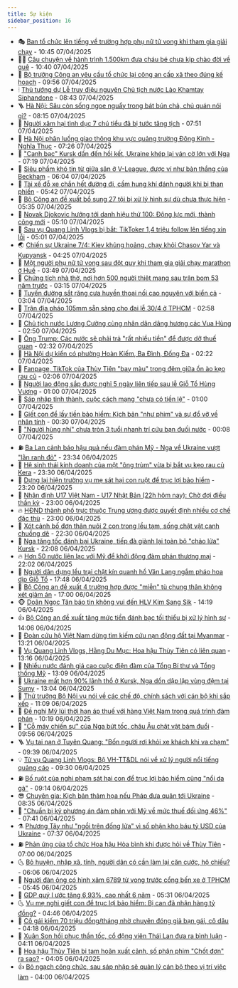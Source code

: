 ```yaml
---
title: Sự kiện
sidebar_position: 16
---
```


<!-- dantri-su-kien:START -->
- 🎭 [Ban tổ chức lên tiếng về trường hợp phụ nữ tử vong khi tham gia giải chạy](https://dantri.com.vn/suc-khoe/ban-to-chuc-len-tieng-ve-truong-hop-phu-nu-tu-vong-khi-tham-gia-giai-chay-20250407155451565.htm) - 10:45 07/04/2025
- 👨‍🏫 [Câu chuyện về hành trình 1.500km đưa cháu bé chưa kịp chào đời về quê](https://dantri.com.vn/doi-song/cau-chuyen-ve-hanh-trinh-1500km-dua-chau-be-chua-kip-chao-doi-ve-que-20250407164918587.htm) - 10:40 07/04/2025
- 🌮 [Bộ trưởng Công an yêu cầu tổ chức lại công an cấp xã theo đúng kế hoạch](https://dantri.com.vn/xa-hoi/bo-truong-cong-an-yeu-cau-to-chuc-lai-cong-an-cap-xa-theo-dung-ke-hoach-20250407163104953.htm) - 09:56 07/04/2025
- 🕯 [Thủ tướng dự Lễ truy điệu nguyên Chủ tịch nước Lào Khamtay Siphandone](https://dantri.com.vn/xa-hoi/thu-tuong-du-le-truy-dieu-nguyen-chu-tich-nuoc-lao-khamtay-siphandone-20250407153810519.htm) - 08:43 07/04/2025
- 🪜 [Hà Nội: Sâu còn sống ngoe nguẩy trong bát bún chả, chủ quán nói gì?](https://dantri.com.vn/du-lich/ha-noi-sau-con-song-ngoe-nguay-trong-bat-bun-cha-chu-quan-noi-gi-20250407150425400.htm) - 08:15 07/04/2025
- 🐘 [Người xâm hại tình dục 7 chú tiểu đã bị tước tăng tịch](https://dantri.com.vn/xa-hoi/nguoi-xam-hai-tinh-duc-7-chu-tieu-da-bi-tuoc-tang-tich-20250407143604310.htm) - 07:51 07/04/2025
- 🤔 [Hà Nội phân luồng giao thông khu vực quảng trường Đông Kinh - Nghĩa Thục](https://dantri.com.vn/xa-hoi/ha-noi-phan-luong-giao-thong-khu-vuc-quang-truong-dong-kinh-nghia-thuc-20250407141746007.htm) - 07:26 07/04/2025
- 🧠 [&quot;Canh bạc&quot; Kursk dần đến hồi kết, Ukraine khép lại ván cờ lớn với Nga](https://dantri.com.vn/the-gioi/canh-bac-kursk-dan-den-hoi-ket-ukraine-khep-lai-van-co-lon-voi-nga-20250407140832176.htm) - 07:19 07/04/2025
- 📝 [Siêu phẩm khó tin từ giữa sân ở V-League, được ví như bàn thắng của Beckham](https://dantri.com.vn/the-thao/sieu-pham-kho-tin-tu-giua-san-o-v-league-duoc-vi-nhu-ban-thang-cua-beckham-20250407130429851.htm) - 06:04 07/04/2025
- 🦏 [Tài xế đỗ xe chắn hết đường đi, cầm hung khí đánh người khi bị than phiền](https://dantri.com.vn/xa-hoi/tai-xe-do-xe-chan-het-duong-di-cam-hung-khi-danh-nguoi-khi-bi-than-phien-20250407121840369.htm) - 05:42 07/04/2025
- 🥰 [Bộ Công an đề xuất bổ sung 27 tội bị xử lý hình sự dù chưa thực hiện](https://dantri.com.vn/phap-luat/bo-cong-an-de-xuat-bo-sung-27-toi-bi-xu-ly-hinh-su-du-chua-thuc-hien-20250407115938116.htm) - 05:35 07/04/2025
- 🤗 [Novak Djokovic hướng tới danh hiệu thứ 100: Động lực mới, thành công mới](https://dantri.com.vn/the-thao/novak-djokovic-huong-toi-danh-hieu-thu-100-dong-luc-moi-thanh-cong-moi-20250406102007155.htm) - 05:10 07/04/2025
- 🌈 [Sau vụ Quang Linh Vlogs bị bắt: TikToker 1,4 triệu follow lên tiếng xin lỗi](https://dantri.com.vn/doi-song/sau-vu-quang-linh-vlogs-bi-bat-tiktoker-14-trieu-follow-len-tieng-xin-loi-20250406123035991.htm) - 05:01 07/04/2025
- 🌏 [Chiến sự Ukraine 7/4: Kiev khủng hoảng, chạy khỏi Chasov Yar và Kupyansk](https://dantri.com.vn/the-gioi/chien-su-ukraine-74-kiev-khung-hoang-chay-khoi-chasov-yar-va-kupyansk-20250407112411769.htm) - 04:25 07/04/2025
- 💄 [Một người phụ nữ tử vong sau đột quỵ khi tham gia giải chạy marathon ở Huế](https://dantri.com.vn/suc-khoe/mot-nguoi-phu-nu-tu-vong-sau-dot-quy-khi-tham-gia-giai-chay-marathon-o-hue-20250407104618948.htm) - 03:49 07/04/2025
- 👺 [Chứng tích nhà thờ, nơi hơn 500 người thiệt mạng sau trận bom 53 năm trước](https://dantri.com.vn/xa-hoi/chung-tich-nha-tho-noi-hon-500-nguoi-thiet-mang-sau-tran-bom-53-nam-truoc-20250402130535088.htm) - 03:15 07/04/2025
- 👹 [Tuyến đường sắt răng cưa huyền thoại nối cao nguyên với biển cả](https://dantri.com.vn/xa-hoi/tuyen-duong-sat-rang-cua-huyen-thoai-noi-cao-nguyen-voi-bien-ca-20250403110114019.htm) - 03:04 07/04/2025
- 🌊 [Trận địa pháo 105mm sẵn sàng cho đại lễ 30/4 ở TPHCM](https://dantri.com.vn/xa-hoi/tran-dia-phao-105mm-san-sang-cho-dai-le-304-o-tphcm-20250407090739652.htm) - 02:58 07/04/2025
- 🤠 [Chủ tịch nước Lương Cường cùng nhân dân dâng hương các Vua Hùng](https://dantri.com.vn/xa-hoi/chu-tich-nuoc-luong-cuong-cung-nhan-dan-dang-huong-cac-vua-hung-20250407091238156.htm) - 02:50 07/04/2025
- 🎊 [Ông Trump: Các nước sẽ phải trả &quot;rất nhiều tiền&quot; để được dỡ thuế quan](https://dantri.com.vn/the-gioi/ong-trump-cac-nuoc-se-phai-tra-rat-nhieu-tien-de-duoc-do-thue-quan-20250407090846461.htm) - 02:32 07/04/2025
- 🐘 [Hà Nội dự kiến có phường Hoàn Kiếm, Ba Đình, Đống Đa](https://dantri.com.vn/xa-hoi/ha-noi-du-kien-co-phuong-hoan-kiem-ba-dinh-dong-da-20250406114350177.htm) - 02:22 07/04/2025
- 💂 [Fanpage, TikTok của Thùy Tiên &quot;bay màu&quot; trong đêm giữa ồn ào kẹo rau củ](https://dantri.com.vn/giai-tri/fanpage-tiktok-cua-thuy-tien-bay-mau-trong-dem-giua-on-ao-keo-rau-cu-20250407084335637.htm) - 02:06 07/04/2025
- 👹 [Người lao động sắp được nghỉ 5 ngày liên tiếp sau lễ Giỗ Tổ Hùng Vương](https://dantri.com.vn/lao-dong-viec-lam/nguoi-lao-dong-sap-duoc-nghi-5-ngay-lien-tiep-sau-le-gio-to-hung-vuong-20250406151348637.htm) - 01:00 07/04/2025
- 🦒 [Sáp nhập tỉnh thành, cuộc cách mạng &quot;chưa có tiền lệ&quot;](https://dantri.com.vn/noi-vu/sap-nhap-tinh-thanh-cuoc-cach-mang-chua-co-tien-le-20250405132243534.htm) - 01:00 07/04/2025
- 🗽 [Giết con để lấy tiền bảo hiểm: Kịch bản &quot;như phim&quot; và sự đổ vỡ về nhân tính](https://dantri.com.vn/phap-luat/giet-con-de-lay-tien-bao-hiem-kich-ban-nhu-phim-va-su-do-vo-ve-nhan-tinh-20250406204133775.htm) - 00:30 07/04/2025
- 💄 [&quot;Người hùng nhí&quot; chưa tròn 3 tuổi nhanh trí cứu bạn đuối nước](https://dantri.com.vn/xa-hoi/nguoi-hung-nhi-chua-tron-3-tuoi-nhanh-tri-cuu-ban-duoi-nuoc-20250406223805619.htm) - 00:08 07/04/2025
- ⛽️ [Ba Lan cảnh báo hậu quả nếu đàm phán Mỹ - Nga về Ukraine vượt &quot;lằn ranh đỏ&quot;](https://dantri.com.vn/the-gioi/ba-lan-canh-bao-hau-qua-neu-dam-phan-my-nga-ve-ukraine-vuot-lan-ranh-do-20250407062512475.htm) - 23:34 06/04/2025
- 🥷 [Hệ sinh thái kinh doanh của một &quot;ông trùm&quot; vừa bị bắt vụ kẹo rau củ Kera](https://dantri.com.vn/kinh-doanh/he-sinh-thai-kinh-doanh-cua-mot-ong-trum-vua-bi-bat-vu-keo-rau-cu-kera-20250406183559488.htm) - 23:30 06/04/2025
- 🤖 [Dựng lại hiện trường vụ mẹ sát hại con ruột để trục lợi bảo hiểm](https://dantri.com.vn/phap-luat/dung-lai-hien-truong-vu-me-sat-hai-con-ruot-de-truc-loi-bao-hiem-20250406221348888.htm) - 23:20 06/04/2025
- 🌊 [Nhận định U17 Việt Nam - U17 Nhật Bản &lpar;22h hôm nay&rpar;: Chờ đợi điều thần kỳ](https://dantri.com.vn/the-thao/nhan-dinh-u17-viet-nam-u17-nhat-ban-22h-hom-nay-cho-doi-dieu-than-ky-20250406181915041.htm) - 23:00 06/04/2025
- 🔥 [HĐND thành phố trực thuộc Trung ương được quyết định nhiều cơ chế đặc thù](https://dantri.com.vn/noi-vu/hdnd-thanh-pho-truc-thuoc-trung-uong-duoc-quyet-dinh-nhieu-co-che-dac-thu-20250404004654696.htm) - 23:00 06/04/2025
- 🦏 [Xót cảnh bố đơn thân nuôi 2 con trong lều tạm, sống chật vật cạnh chuồng dê](https://dantri.com.vn/tam-long-nhan-ai/xot-canh-bo-don-than-nuoi-2-con-trong-leu-tam-song-chat-vat-canh-chuong-de-20250401153134912.htm) - 22:30 06/04/2025
- 🐘 [Nga tăng tốc đánh bại Ukraine, tiếp đà giành lại toàn bộ &quot;chảo lửa&quot; Kursk](https://dantri.com.vn/the-gioi/nga-tang-toc-danh-bai-ukraine-tiep-da-gianh-lai-toan-bo-chao-lua-kursk-20250407005509589.htm) - 22:08 06/04/2025
- 🔥 [Hơn 50 nước liên lạc với Mỹ để khởi động đàm phán thương mại](https://dantri.com.vn/the-gioi/hon-50-nuoc-lien-lac-voi-my-de-khoi-dong-dam-phan-thuong-mai-20250406223539296.htm) - 22:02 06/04/2025
- 💼 [Người dân dựng lều trại chật kín quanh hồ Văn Lang ngắm pháo hoa dịp Giỗ Tổ](https://dantri.com.vn/xa-hoi/nguoi-dan-dung-leu-trai-chat-kin-quanh-ho-van-lang-ngam-phao-hoa-dip-gio-to-20250406225746332.htm) - 17:48 06/04/2025
- 🚀 [Bộ Công an đề xuất 4 trường hợp được &quot;miễn&quot; tù chung thân không xét giảm án](https://dantri.com.vn/phap-luat/bo-cong-an-de-xuat-4-truong-hop-duoc-mien-tu-chung-than-khong-xet-giam-an-20250406181353276.htm) - 17:00 06/04/2025
- 🐵 [Doãn Ngọc Tân báo tin không vui đến HLV Kim Sang Sik](https://dantri.com.vn/the-thao/doan-ngoc-tan-bao-tin-khong-vui-den-hlv-kim-sang-sik-20250406211911560.htm) - 14:19 06/04/2025
- 👍 [Bộ Công an đề xuất tăng mức tiền đánh bạc tối thiểu bị xử lý hình sự](https://dantri.com.vn/phap-luat/bo-cong-an-de-xuat-tang-muc-tien-danh-bac-toi-thieu-bi-xu-ly-hinh-su-20250406205857040.htm) - 14:06 06/04/2025
- 🚦 [Đoàn cứu hộ Việt Nam dừng tìm kiếm cứu nạn động đất tại Myanmar](https://dantri.com.vn/xa-hoi/doan-cuu-ho-viet-nam-dung-tim-kiem-cuu-nan-dong-dat-tai-myanmar-20250406201819127.htm) - 13:21 06/04/2025
- 🥸 [Vụ Quang Linh Vlogs, Hằng Du Mục: Hoa hậu Thùy Tiên có liên quan](https://dantri.com.vn/phap-luat/vu-quang-linh-vlogs-hang-du-muc-hoa-hau-thuy-tien-co-lien-quan-20250406201130632.htm) - 13:16 06/04/2025
- 🥷 [Nhiều nước đánh giá cao cuộc điện đàm của Tổng Bí thư và Tổng thống Mỹ](https://dantri.com.vn/xa-hoi/nhieu-nuoc-danh-gia-cao-cuoc-dien-dam-cua-tong-bi-thu-va-tong-thong-my-20250406195329032.htm) - 13:09 06/04/2025
- 🤡 [Ukraine mất hơn 90% lãnh thổ ở Kursk, Nga dồn dập lập vùng đệm tại Sumy](https://dantri.com.vn/the-gioi/ukraine-mat-hon-90-lanh-tho-o-kursk-nga-don-dap-lap-vung-dem-tai-sumy-20250406190324396.htm) - 13:04 06/04/2025
- 🥳 [Thứ trưởng Bộ Nội vụ nói về các chế độ, chính sách với cán bộ khi sắp xếp](https://dantri.com.vn/xa-hoi/thu-truong-bo-noi-vu-noi-ve-cac-che-do-chinh-sach-voi-can-bo-khi-sap-xep-20250406175902752.htm) - 11:09 06/04/2025
- 🤩 [Đề nghị Mỹ lùi thời hạn áp thuế với hàng Việt Nam trong quá trình đàm phán](https://dantri.com.vn/xa-hoi/de-nghi-my-lui-thoi-han-ap-thue-voi-hang-viet-nam-trong-qua-trinh-dam-phan-20250406171402998.htm) - 10:19 06/04/2025
- 🎡 [&quot;Cỗ máy chiến sự&quot; của Nga bứt tốc, châu Âu chật vật bám đuổi](https://dantri.com.vn/the-gioi/co-may-chien-su-cua-nga-but-toc-chau-au-chat-vat-bam-duoi-20250406155158162.htm) - 09:56 06/04/2025
- 🪜 [Vụ tai nạn ở Tuyên Quang: &quot;Bốn người rơi khỏi xe khách khi va chạm&quot;](https://dantri.com.vn/xa-hoi/vu-tai-nan-o-tuyen-quang-bon-nguoi-roi-khoi-xe-khach-khi-va-cham-20250406163123981.htm) - 09:39 06/04/2025
- 💡 [Từ vụ Quang Linh Vlogs: Bộ VH-TT&amp;DL nói về xử lý người nổi tiếng quảng cáo](https://dantri.com.vn/xa-hoi/tu-vu-quang-linh-vlogs-bo-vh-ttdl-noi-ve-xu-ly-nguoi-noi-tieng-quang-cao-20250406143822623.htm) - 09:30 06/04/2025
- ⛽️ [Bố ruột của nghi phạm sát hại con để trục lợi bảo hiểm cũng &quot;nổi da gà&quot;](https://dantri.com.vn/phap-luat/bo-ruot-cua-nghi-pham-sat-hai-con-de-truc-loi-bao-hiem-cung-noi-da-ga-20250406152656933.htm) - 09:14 06/04/2025
- 😎 [Chuyên gia: Kịch bản thảm họa nếu Pháp đưa quân tới Ukraine](https://dantri.com.vn/the-gioi/chuyen-gia-kich-ban-tham-hoa-neu-phap-dua-quan-toi-ukraine-20250406151933198.htm) - 08:35 06/04/2025
- 🗽 [&quot;Chuẩn bị kỹ phương án đàm phán với Mỹ về mức thuế đối ứng 46%&quot;](https://dantri.com.vn/xa-hoi/chuan-bi-ky-phuong-an-dam-phan-voi-my-ve-muc-thue-doi-ung-46-20250406142927469.htm) - 07:41 06/04/2025
- ⚗️ [Phương Tây như &quot;ngồi trên đống lửa&quot; vì số phận kho báu tỷ USD của Ukraine](https://dantri.com.vn/the-gioi/phuong-tay-nhu-ngoi-tren-dong-lua-vi-so-phan-kho-bau-ty-usd-cua-ukraine-20250406142653467.htm) - 07:37 06/04/2025
- ⛽️ [Phản ứng của tổ chức Hoa hậu Hòa bình khi được hỏi về Thùy Tiên](https://dantri.com.vn/giai-tri/phan-ung-cua-to-chuc-hoa-hau-hoa-binh-khi-duoc-hoi-ve-thuy-tien-20250406103238960.htm) - 07:00 06/04/2025
- 🌜 [Bỏ huyện, nhập xã, tỉnh, người dân có cần làm lại căn cước, hộ chiếu?](https://dantri.com.vn/xa-hoi/bo-huyen-nhap-xa-tinh-nguoi-dan-co-can-lam-lai-can-cuoc-ho-chieu-20250406112624066.htm) - 06:06 06/04/2025
- 🦩 [Người đàn ông có hình xăm 6789 tử vong trước cổng bến xe ở TPHCM](https://dantri.com.vn/xa-hoi/nguoi-dan-ong-co-hinh-xam-6789-tu-vong-truoc-cong-ben-xe-o-tphcm-20250406123618497.htm) - 05:45 06/04/2025
- 🦒 [GDP quý I ước tăng 6,93%, cao nhất 6 năm](https://dantri.com.vn/kinh-doanh/gdp-quy-i-uoc-tang-693-cao-nhat-6-nam-20250406112204139.htm) - 05:31 06/04/2025
- 🌜 [Vụ mẹ nghi giết con để trục lợi bảo hiểm: Bị can đã nhận hàng tỷ đồng?](https://dantri.com.vn/phap-luat/vu-me-nghi-giet-con-de-truc-loi-bao-hiem-bi-can-da-nhan-hang-ty-dong-20250406111402956.htm) - 04:46 06/04/2025
- 🐎 [Cô gái kiếm 70 triệu đồng/tháng nhờ chuyên đóng giả bạn gái, cô dâu](https://dantri.com.vn/doi-song/co-gai-kiem-70-trieu-dongthang-nho-chuyen-dong-gia-ban-gai-co-dau-20250403155201745.htm) - 04:18 06/04/2025
- 🌋 [Xuân Son hồi phục thần tốc, cổ động viên Thái Lan đưa ra bình luận](https://dantri.com.vn/the-thao/xuan-son-hoi-phuc-than-toc-co-dong-vien-thai-lan-dua-ra-binh-luan-20250406092137372.htm) - 04:11 06/04/2025
- 🧰 [Hoa hậu Thùy Tiên bị tạm hoãn xuất cảnh, số phận phim &quot;Chốt đơn&quot; ra sao?](https://dantri.com.vn/giai-tri/hoa-hau-thuy-tien-bi-tam-hoan-xuat-canh-so-phan-phim-chot-don-ra-sao-20250406091315679.htm) - 04:05 06/04/2025
- 👍 [Bỏ ngạch công chức, sau sáp nhập sẽ quản lý cán bộ theo vị trí việc làm](https://dantri.com.vn/noi-vu/bo-ngach-cong-chuc-sau-sap-nhap-se-quan-ly-can-bo-theo-vi-tri-viec-lam-20250405142302043.htm) - 04:00 06/04/2025<!-- dantri-su-kien:END -->
